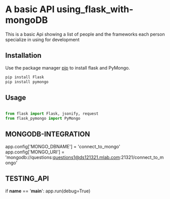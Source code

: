 # A basic API using_flask_with-mongoDB

This is a basic Api showing a list of people and the frameworks each person specialize in using for development

## Installation

Use the package manager [pip](https://pip.pypa.io/en/stable/) to install flask and PyMongo.

```bash
pip install Flask
pip install pymongo
```

## Usage

```python

from flask import Flask, jsonify, request
from flask_pymongo import PyMongo


```

## MONGODB-INTEGRATION
app.config['MONGO_DBNAME'] = 'connect_to_mongo'
app.config['MONGO_URI'] = 'mongodb://questions:questions1@ds121321.mlab.com:21321/connect_to_mongo'



## TESTING_API
if __name__ == '__main__':
    app.run(debug=True)
